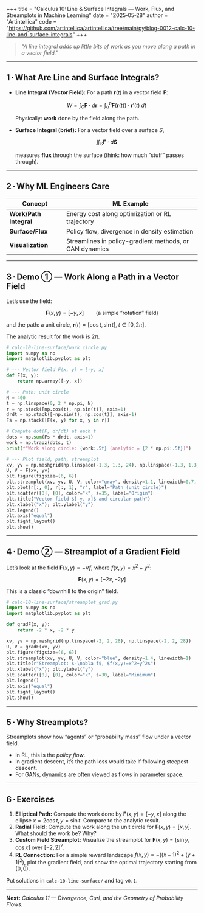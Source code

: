 +++
title = "Calculus 10: Line & Surface Integrals — Work, Flux, and Streamplots in Machine Learning"
date  = "2025‑05‑28"
author = "Artintellica"
code = "https://github.com/artintellica/artintellica/tree/main/py/blog-0012-calc-10-line-and-surface-integrals"
+++

> _“A line integral adds up little bits of work as you move along a path in a
> vector field.”_

---

## 1 · What Are Line and Surface Integrals?

- **Line Integral (Vector Field):** For a path $\mathbf{r}(t)$ in a vector field
  $\mathbf{F}$:

  $$
  W = \int_C \mathbf{F} \cdot d\mathbf{r} = \int_a^b \mathbf{F}(\mathbf{r}(t)) \cdot \mathbf{r}'(t)\;dt
  $$

  Physically: **work** done by the field along the path.

- **Surface Integral (brief):** For a vector field over a surface $S$,

  $$
  \iint_S \mathbf{F} \cdot d\mathbf{S}
  $$

  measures **flux** through the surface (think: how much “stuff” passes
  through).

---

## 2 · Why ML Engineers Care

| Concept                | ML Example                                              |
| ---------------------- | ------------------------------------------------------- |
| **Work/Path Integral** | Energy cost along optimization or RL trajectory         |
| **Surface/Flux**       | Policy flow, divergence in density estimation           |
| **Visualization**      | Streamlines in policy-gradient methods, or GAN dynamics |

---

## 3 · Demo ① — Work Along a Path in a Vector Field

Let’s use the field:

$$
\mathbf{F}(x, y) = [-y, x] \qquad \text{(a simple “rotation” field)}
$$

and the path: a unit circle,
$\mathbf{r}(t) = [\cos t, \sin t],\; t \in [0, 2\pi]$.

The analytic result for the work is $2\pi$.

```python
# calc-10-line-surface/work_circle.py
import numpy as np
import matplotlib.pyplot as plt

# --- Vector field F(x, y) = [-y, x]
def F(x, y):
    return np.array([-y, x])

# --- Path: unit circle
N = 400
t = np.linspace(0, 2 * np.pi, N)
r = np.stack([np.cos(t), np.sin(t)], axis=1)
drdt = np.stack([-np.sin(t), np.cos(t)], axis=1)
Fs = np.stack([F(x, y) for x, y in r])

# Compute dot(F, dr/dt) at each t
dots = np.sum(Fs * drdt, axis=1)
work = np.trapz(dots, t)
print(f"Work along circle: {work:.5f} (analytic = {2 * np.pi:.5f})")

# --- Plot field, path, streamplot
xv, yv = np.meshgrid(np.linspace(-1.3, 1.3, 24), np.linspace(-1.3, 1.3, 24))
U, V = F(xv, yv)
plt.figure(figsize=(6, 6))
plt.streamplot(xv, yv, U, V, color="gray", density=1.1, linewidth=0.7, arrowsize=1)
plt.plot(r[:, 0], r[:, 1], "r", label="Path (unit circle)")
plt.scatter([0], [0], color="k", s=35, label="Origin")
plt.title("Vector field $[-y, x]$ and circular path")
plt.xlabel("x"); plt.ylabel("y")
plt.legend()
plt.axis("equal")
plt.tight_layout()
plt.show()
```

---

## 4 · Demo ② — Streamplot of a Gradient Field

Let’s look at the field $\mathbf{F}(x, y) = -\nabla f$, where
$f(x, y) = x^2 + y^2$:

$$
\mathbf{F}(x, y) = [-2x, -2y]
$$

This is a classic “downhill to the origin” field.

```python
# calc-10-line-surface/streamplot_grad.py
import numpy as np
import matplotlib.pyplot as plt

def gradF(x, y):
    return -2 * x, -2 * y

xv, yv = np.meshgrid(np.linspace(-2, 2, 28), np.linspace(-2, 2, 28))
U, V = gradF(xv, yv)
plt.figure(figsize=(6, 6))
plt.streamplot(xv, yv, U, V, color="blue", density=1.4, linewidth=1)
plt.title(r"Streamplot: $-\nabla f$, $f(x,y)=x^2+y^2$")
plt.xlabel("x"); plt.ylabel("y")
plt.scatter([0], [0], color="k", s=30, label="Minimum")
plt.legend()
plt.axis("equal")
plt.tight_layout()
plt.show()
```

---

## 5 · Why Streamplots?

Streamplots show how “agents” or “probability mass” flow under a vector field.

- In RL, this is the _policy flow_.
- In gradient descent, it’s the path loss would take if following steepest
  descent.
- For GANs, dynamics are often viewed as flows in parameter space.

---

## 6 · Exercises

1. **Elliptical Path:** Compute the work done by $\mathbf{F}(x, y) = [-y, x]$
   along the ellipse $x=2\cos t, y=\sin t$. Compare to the analytic result.
2. **Radial Field:** Compute the work along the unit circle for
   $\mathbf{F}(x, y) = [x, y]$. What should the work be? Why?
3. **Custom Field Streamplot:** Visualize the streamplot for
   $\mathbf{F}(x, y) = [\sin y, \cos x]$ over $[-2, 2]^2$.
4. **RL Connection:** For a simple reward landscape
   $f(x, y) = -((x-1)^2 + (y+1)^2)$, plot the gradient field, and show the
   optimal trajectory starting from $(0, 0)$.

Put solutions in `calc-10-line-surface/` and tag `v0.1`.

---

**Next:** _Calculus 11 — Divergence, Curl, and the Geometry of Probability
Flows._
